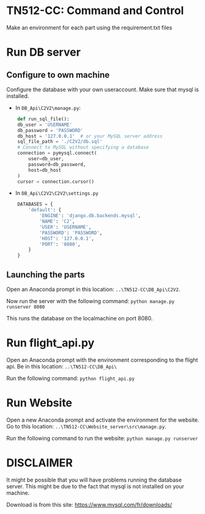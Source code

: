 # TN512-CC: Command and Control
Make an environment for each part using the requirement.txt files


# Run DB server
## Configure to own machine
Configure the database with your own useraccount. Make sure that mysql is installed.

- In `DB_Api\C2V2\manage.py`:
```py
    def run_sql_file():
    db_user = 'USERNAME'
    db_password = 'PASSWORD'
    db_host = '127.0.0.1'  # or your MySQL server address
    sql_file_path = './C2V2/db.sql'
    # Connect to MySQL without specifying a database
    connection = pymysql.connect(
        user=db_user,
        password=db_password,
        host=db_host
    )
    cursor = connection.cursor()
```
- In `DB_Api\C2V2\C2V2\settings.py`
```py
    DATABASES = {
        'default': {
            'ENGINE': 'django.db.backends.mysql',
            'NAME': 'C2',
            'USER': 'USERNAME',
            'PASSWORD': 'PASSWORD',
            'HOST': '127.0.0.1',
            'PORT': '8080',
        }
    }
```

## Launching the parts
Open an Anaconda prompt in this location: `..\TN512-CC\DB_Api\C2V2`. 

Now run the server with the following command: `python manage.py runserver 8080`

This runs the database on the localmachine on port 8080.

# Run flight_api.py
Open an Anaconda prompt with the environment corresponding to the flight api. Be in this location: `..\TN512-CC\DB_Api\`

Run the following command: `python flight_api.py`

# Run Website
Open a new Anaconda prompt and activate the environment for the website. Go to this location: `..\TN512-CC\Website_server\src\manage.py`.

Run the following command to run the website: `python manage.py runserver`

# DISCLAIMER
It might be possible that you will have problems running the database server. This might be due to the fact that mysql is not installed on your machine. 

Download is from this site: https://www.mysql.com/fr/downloads/
